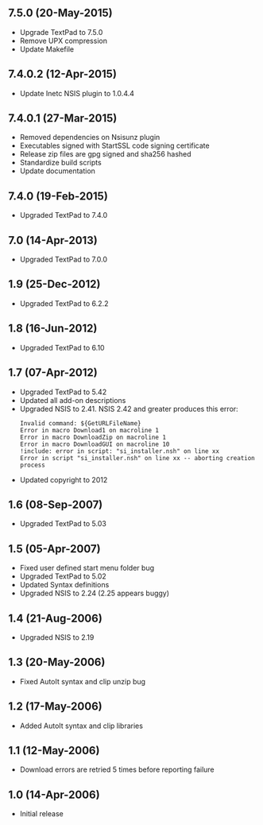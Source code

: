 ## 7.5.0 (20-May-2015)

  * Upgrade TextPad to 7.5.0
  * Remove UPX compression
  * Update Makefile
  
## 7.4.0.2 (12-Apr-2015)

  * Update Inetc NSIS plugin to 1.0.4.4

## 7.4.0.1 (27-Mar-2015)

  * Removed dependencies on Nsisunz plugin
  * Executables signed with StartSSL code signing certificate
  * Release zip files are gpg signed and sha256 hashed
  * Standardize build scripts
  * Update documentation

## 7.4.0 (19-Feb-2015)

  * Upgraded TextPad to 7.4.0

## 7.0 (14-Apr-2013)

  * Upgraded TextPad to 7.0.0

## 1.9 (25-Dec-2012)

  * Upgraded TextPad to 6.2.2

## 1.8 (16-Jun-2012)

  * Upgraded TextPad to 6.10

## 1.7 (07-Apr-2012)

  * Upgraded TextPad to 5.42
  * Updated all add-on descriptions
  * Upgraded NSIS to 2.41. NSIS 2.42 and greater produces this error:
	````
	Invalid command: ${GetURLFileName}
	Error in macro Download1 on macroline 1
	Error in macro DownloadZip on macroline 1
	Error in macro DownloadGUI on macroline 10
	!include: error in script: "si_installer.nsh" on line xx
	Error in script "si_installer.nsh" on line xx -- aborting creation process
	````
  * Updated copyright to 2012

## 1.6 (08-Sep-2007)

  * Upgraded TextPad to 5.03

## 1.5 (05-Apr-2007)

  * Fixed user defined start menu folder bug
  * Upgraded TextPad to 5.02
  * Updated Syntax definitions
  * Upgraded NSIS to 2.24 (2.25 appears buggy)

## 1.4 (21-Aug-2006)

  * Upgraded NSIS to 2.19

## 1.3 (20-May-2006)

  * Fixed AutoIt syntax and clip unzip bug

## 1.2 (17-May-2006)

  * Added AutoIt syntax and clip libraries

## 1.1 (12-May-2006)

  * Download errors are retried 5 times before reporting failure

## 1.0 (14-Apr-2006)

  * Initial release
